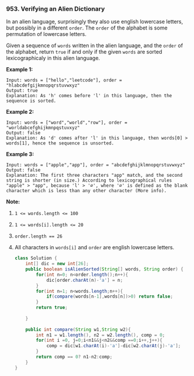 ### 953. Verifying an Alien Dictionary

In an alien language, surprisingly they also use english lowercase letters, but possibly in a different `order`. The `order` of the alphabet is some permutation of lowercase letters.

Given a sequence of `words` written in the alien language, and the `order` of the alphabet, return `true` if and only if the given `words` are sorted lexicographicaly in this alien language.

 

**Example 1:**

```
Input: words = ["hello","leetcode"], order = "hlabcdefgijkmnopqrstuvwxyz"
Output: true
Explanation: As 'h' comes before 'l' in this language, then the sequence is sorted.
```

**Example 2:**

```
Input: words = ["word","world","row"], order = "worldabcefghijkmnpqstuvxyz"
Output: false
Explanation: As 'd' comes after 'l' in this language, then words[0] > words[1], hence the sequence is unsorted.
```

**Example 3:**

```
Input: words = ["apple","app"], order = "abcdefghijklmnopqrstuvwxyz"
Output: false
Explanation: The first three characters "app" match, and the second string is shorter (in size.) According to lexicographical rules "apple" > "app", because 'l' > '∅', where '∅' is defined as the blank character which is less than any other character (More info).
```

 

**Note:**

1. `1 <= words.length <= 100`

2. `1 <= words[i].length <= 20`

3. `order.length == 26`

4. All characters in `words[i]` and `order` are english lowercase letters.

   ~~~java
   class Solution {
       int[] dic = new int[26];
       public boolean isAlienSorted(String[] words, String order) {
           for(int n=0; n<order.length();n++){
               dic[order.charAt(n)-'a'] = n;
           }
           for(int n=1; n<words.length;n++){
               if(compare(words[n-1],words[n])>0) return false;
           }
           return true;
           
       }
       
       public int compare(String w1,String w2){
           int n1 = w1.length(), n2 = w2.length(), comp = 0;
           for(int i =0, j=0;i<n1&&j<n2&&comp ==0;i++,j++){
               comp = dic[w1.charAt(i)-'a']-dic[w2.charAt(j)-'a'];
           }
           return comp == 0? n1-n2:comp;
       }
   }
   ~~~

   